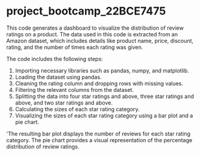 # project_bootcamp_22BCE7475

This code generates a dashboard to visualize the distribution of review ratings on a product. The data used in this code is extracted from an Amazon dataset, which includes details like product name, price, discount, rating, and the number of times each rating was given.

The code includes the following steps:

1) Importing necessary libraries such as pandas, numpy, and matplotlib.
2) Loading the dataset using pandas.
3) Cleaning the rating column and dropping rows with missing values.
4) Filtering the relevant columns from the dataset.
5) Splitting the data into four star ratings and above, three star ratings and above, and two star ratings and above.
6) Calculating the sizes of each star rating category.
7) Visualizing the sizes of each star rating category using a bar plot and a pie chart.

'The resulting bar plot displays the number of reviews for each star rating category. The pie chart provides a visual representation of the percentage distribution of review ratings.
